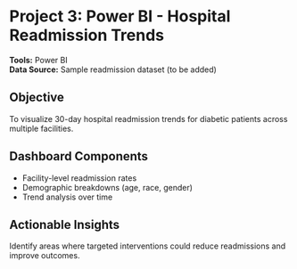 # Project 3: Power BI - Hospital Readmission Trends

**Tools:** Power BI  
**Data Source:** Sample readmission dataset (to be added)

## Objective
To visualize 30-day hospital readmission trends for diabetic patients across multiple facilities.

## Dashboard Components
- Facility-level readmission rates
- Demographic breakdowns (age, race, gender)
- Trend analysis over time

## Actionable Insights
Identify areas where targeted interventions could reduce readmissions and improve outcomes.
